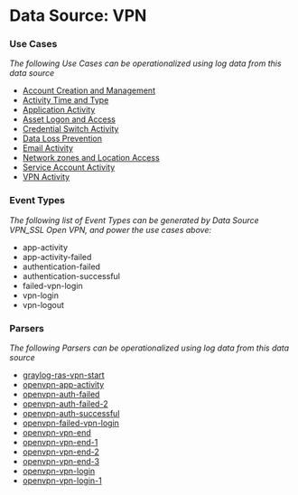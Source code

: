Data Source: VPN
================

### Use Cases

_The following Use Cases can be operationalized using log data from this data source_

* [Account Creation and Management](usecase_account_creation_and_management.md)
* [Activity Time  and Type](usecase_activity_time__and_type.md)
* [Application Activity](usecase_application_activity.md)
* [Asset Logon and Access](usecase_asset_logon_and_access.md)
* [Credential Switch Activity](usecase_credential_switch_activity.md)
* [Data Loss Prevention](usecase_data_loss_prevention.md)
* [Email Activity](usecase_email_activity.md)
* [Network zones and Location Access](usecase_network_zones_and_location_access.md)
* [Service Account Activity](usecase_service_account_activity.md)
* [VPN Activity](usecase_vpn_activity.md)


### Event Types

_The following list of Event Types can be generated by Data Source VPN_SSL Open VPN, and power the use cases above:_

- app-activity
- app-activity-failed
- authentication-failed
- authentication-successful
- failed-vpn-login
- vpn-login
- vpn-logout


### Parsers

_The following Parsers can be operationalized using log data from this data source_

* [graylog-ras-vpn-start](parserContent_graylog-ras-vpn-start.md)
* [openvpn-app-activity](parserContent_openvpn-app-activity.md)
* [openvpn-auth-failed](parserContent_openvpn-auth-failed.md)
* [openvpn-auth-failed-2](parserContent_openvpn-auth-failed-2.md)
* [openvpn-auth-successful](parserContent_openvpn-auth-successful.md)
* [openvpn-failed-vpn-login](parserContent_openvpn-failed-vpn-login.md)
* [openvpn-vpn-end](parserContent_openvpn-vpn-end.md)
* [openvpn-vpn-end-1](parserContent_openvpn-vpn-end-1.md)
* [openvpn-vpn-end-2](parserContent_openvpn-vpn-end-2.md)
* [openvpn-vpn-end-3](parserContent_openvpn-vpn-end-3.md)
* [openvpn-vpn-login](parserContent_openvpn-vpn-login.md)
* [openvpn-vpn-login-1](parserContent_openvpn-vpn-login-1.md)
